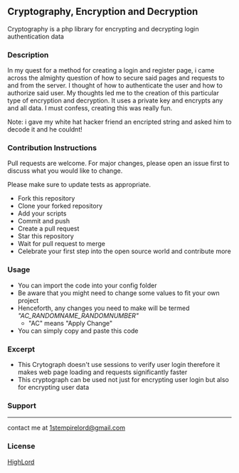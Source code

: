 ## Cryptography, Encryption and Decryption

Cryptography is a php library for encrypting and decrypting login authentication data
### Description

In my quest for a method for creating a login and register page, i came across the almighty question of how to secure said pages and requests to and from the server. I thought of how to authenticate the user and how to authorize said user. My thoughts led me to the creation of this particular type of encryption and decryption.
It uses a private key and encrypts any and all data.
I must confess, creating this was really fun.

Note: i gave my white hat hacker friend an encripted string and asked him to decode it and he couldnt!

### Contribution Instructions

Pull requests are welcome. For major changes, please open an issue first to discuss what you would like to change.

Please make sure to update tests as appropriate.

- Fork this repository
- Clone your forked repository
- Add your scripts
- Commit and push
- Create a pull request
- Star this repository
- Wait for pull request to merge
- Celebrate your first step into the open source world and contribute more

### Usage

- You can import the code into your config folder
- Be aware that you might need to change some values to fit your own project
- Henceforth, any changes you need to make will be termed *"AC_RANDOMNAME_RANDOMNUMBER"*
    - "AC" means "Apply Change"
- You can simply copy and paste this code

### Excerpt

- This Crytograph doesn't use sessions to verify user login therefore it makes web page loading and requests significantly faster
- This cryptograph can be used not just for encrypting user login but also for encrypting user data

### Support
- - - -
contact me at <1stempirelord@gmail.com>
### License

[HighLord](https://github.com/HighLord/Cryptography/blob/main/LICENSE.txt)
